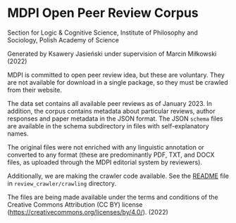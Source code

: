 # MDPI Open Peer Review Corpus

Section for Logic & Cognitive Science, Institute of Philosophy and Sociology, Polish Academy of Science

Generated by Ksawery Jasieński under supervision of Marcin Miłkowski (2022)

MDPI is committed to open peer review idea, but these are voluntary. They are not available for download in a single package, so they must be crawled from their website.

The data set contains all available peer reviews as of January 2023. In addition, the corpus contains metadata about particular reviews, author responses and paper metadata in the JSON format. The JSON `schema` files are available in the schema subdirectory in files with self-explanatory names.

The original files were not enriched with any linguistic annotation or converted to any format (these are predominantly PDF, TXT, and DOCX files, as uploaded through the MDPI editorial system by reviewers).

Additionally, we are making the crawler code available. See the [README](../crawling/README.md) file in `review_crawler/crawling` directory.

The files are being made available under the terms and conditions of the Creative Commons Attribution (CC BY) license (https://creativecommons.org/licenses/by/4.0/).
(2022) 